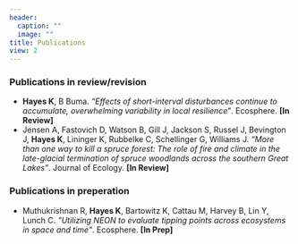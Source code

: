 ```yaml
---
header:
  caption: ""
  image: ""
title: Publications
view: 2
---
```

### Publications in review/revision

- **Hayes K**, B Buma. *“Effects of short-interval disturbances continue to accumulate, overwhelming variability in local resilience”*. Ecosphere. **[In Review]**
- Jensen A, Fastovich D, Watson B, Gill J, Jackson S, Russel J, Bevington J, **Hayes K**, Lininger K, Rubbelke C, Schellinger G, Williams J. *“More than one way to kill a spruce forest: The role of fire and climate in the late-glacial termination of spruce woodlands across the southern Great Lakes”*. Journal of Ecology. **[In Review]**

### Publications in preperation
- Muthukrishnan R, **Hayes K**, Bartowitz K, Cattau M, Harvey B, Lin Y, Lunch C. *"Utilizing NEON to evaluate tipping points across ecosystems in space and time"*. Ecosphere. **[In Prep]**


